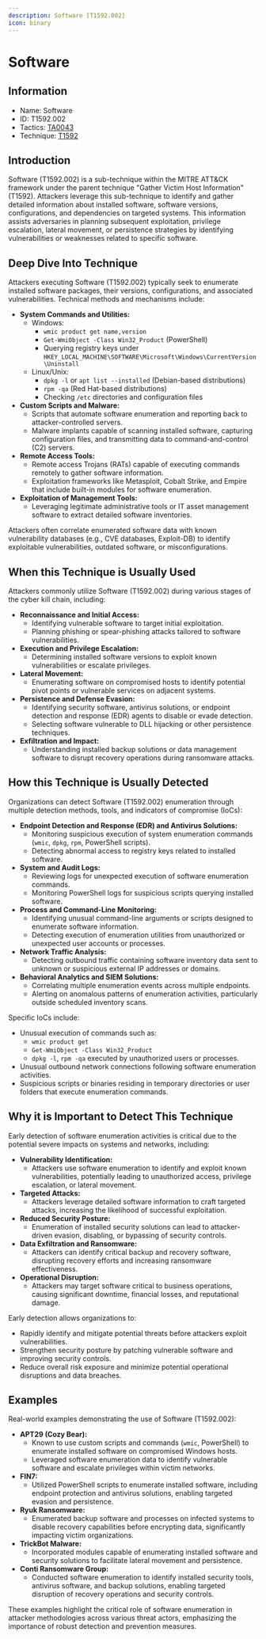 ```yaml
---
description: Software [T1592.002]
icon: binary
---
```


# Software

## Information

* Name: Software
* ID: T1592.002
* Tactics: [TA0043](../)
* Technique: [T1592](./)

## Introduction

Software (T1592.002) is a sub-technique within the MITRE ATT\&CK framework under the parent technique "Gather Victim Host Information" (T1592). Attackers leverage this sub-technique to identify and gather detailed information about installed software, software versions, configurations, and dependencies on targeted systems. This information assists adversaries in planning subsequent exploitation, privilege escalation, lateral movement, or persistence strategies by identifying vulnerabilities or weaknesses related to specific software.

## Deep Dive Into Technique

Attackers executing Software (T1592.002) typically seek to enumerate installed software packages, their versions, configurations, and associated vulnerabilities. Technical methods and mechanisms include:

* **System Commands and Utilities:**
  * Windows:
    * `wmic product get name,version`
    * `Get-WmiObject -Class Win32_Product` (PowerShell)
    * Querying registry keys under `HKEY_LOCAL_MACHINE\SOFTWARE\Microsoft\Windows\CurrentVersion\Uninstall`
  * Linux/Unix:
    * `dpkg -l` or `apt list --installed` (Debian-based distributions)
    * `rpm -qa` (Red Hat-based distributions)
    * Checking `/etc` directories and configuration files
* **Custom Scripts and Malware:**
  * Scripts that automate software enumeration and reporting back to attacker-controlled servers.
  * Malware implants capable of scanning installed software, capturing configuration files, and transmitting data to command-and-control (C2) servers.
* **Remote Access Tools:**
  * Remote access Trojans (RATs) capable of executing commands remotely to gather software information.
  * Exploitation frameworks like Metasploit, Cobalt Strike, and Empire that include built-in modules for software enumeration.
* **Exploitation of Management Tools:**
  * Leveraging legitimate administrative tools or IT asset management software to extract detailed software inventories.

Attackers often correlate enumerated software data with known vulnerability databases (e.g., CVE databases, Exploit-DB) to identify exploitable vulnerabilities, outdated software, or misconfigurations.

## When this Technique is Usually Used

Attackers commonly utilize Software (T1592.002) during various stages of the cyber kill chain, including:

* **Reconnaissance and Initial Access:**
  * Identifying vulnerable software to target initial exploitation.
  * Planning phishing or spear-phishing attacks tailored to software vulnerabilities.
* **Execution and Privilege Escalation:**
  * Determining installed software versions to exploit known vulnerabilities or escalate privileges.
* **Lateral Movement:**
  * Enumerating software on compromised hosts to identify potential pivot points or vulnerable services on adjacent systems.
* **Persistence and Defense Evasion:**
  * Identifying security software, antivirus solutions, or endpoint detection and response (EDR) agents to disable or evade detection.
  * Selecting software vulnerable to DLL hijacking or other persistence techniques.
* **Exfiltration and Impact:**
  * Understanding installed backup solutions or data management software to disrupt recovery operations during ransomware attacks.

## How this Technique is Usually Detected

Organizations can detect Software (T1592.002) enumeration through multiple detection methods, tools, and indicators of compromise (IoCs):

* **Endpoint Detection and Response (EDR) and Antivirus Solutions:**
  * Monitoring suspicious execution of system enumeration commands (`wmic`, `dpkg`, `rpm`, PowerShell scripts).
  * Detecting abnormal access to registry keys related to installed software.
* **System and Audit Logs:**
  * Reviewing logs for unexpected execution of software enumeration commands.
  * Monitoring PowerShell logs for suspicious scripts querying installed software.
* **Process and Command-Line Monitoring:**
  * Identifying unusual command-line arguments or scripts designed to enumerate software information.
  * Detecting execution of enumeration utilities from unauthorized or unexpected user accounts or processes.
* **Network Traffic Analysis:**
  * Detecting outbound traffic containing software inventory data sent to unknown or suspicious external IP addresses or domains.
* **Behavioral Analytics and SIEM Solutions:**
  * Correlating multiple enumeration events across multiple endpoints.
  * Alerting on anomalous patterns of enumeration activities, particularly outside scheduled inventory scans.

Specific IoCs include:

* Unusual execution of commands such as:
  * `wmic product get`
  * `Get-WmiObject -Class Win32_Product`
  * `dpkg -l`, `rpm -qa` executed by unauthorized users or processes.
* Unusual outbound network connections following software enumeration activities.
* Suspicious scripts or binaries residing in temporary directories or user folders that execute enumeration commands.

## Why it is Important to Detect This Technique

Early detection of software enumeration activities is critical due to the potential severe impacts on systems and networks, including:

* **Vulnerability Identification:**
  * Attackers use software enumeration to identify and exploit known vulnerabilities, potentially leading to unauthorized access, privilege escalation, or lateral movement.
* **Targeted Attacks:**
  * Attackers leverage detailed software information to craft targeted attacks, increasing the likelihood of successful exploitation.
* **Reduced Security Posture:**
  * Enumeration of installed security solutions can lead to attacker-driven evasion, disabling, or bypassing of security controls.
* **Data Exfiltration and Ransomware:**
  * Attackers can identify critical backup and recovery software, disrupting recovery efforts and increasing ransomware effectiveness.
* **Operational Disruption:**
  * Attackers may target software critical to business operations, causing significant downtime, financial losses, and reputational damage.

Early detection allows organizations to:

* Rapidly identify and mitigate potential threats before attackers exploit vulnerabilities.
* Strengthen security posture by patching vulnerable software and improving security controls.
* Reduce overall risk exposure and minimize potential operational disruptions and data breaches.

## Examples

Real-world examples demonstrating the use of Software (T1592.002):

* **APT29 (Cozy Bear):**
  * Known to use custom scripts and commands (`wmic`, PowerShell) to enumerate installed software on compromised Windows hosts.
  * Leveraged software enumeration data to identify vulnerable software and escalate privileges within victim networks.
* **FIN7:**
  * Utilized PowerShell scripts to enumerate installed software, including endpoint protection and antivirus solutions, enabling targeted evasion and persistence.
* **Ryuk Ransomware:**
  * Enumerated backup software and processes on infected systems to disable recovery capabilities before encrypting data, significantly impacting victim organizations.
* **TrickBot Malware:**
  * Incorporated modules capable of enumerating installed software and security solutions to facilitate lateral movement and persistence.
* **Conti Ransomware Group:**
  * Conducted software enumeration to identify installed security tools, antivirus software, and backup solutions, enabling targeted disruption of recovery operations and security controls.

These examples highlight the critical role of software enumeration in attacker methodologies across various threat actors, emphasizing the importance of robust detection and prevention measures.
